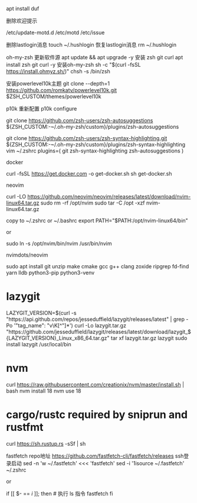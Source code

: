 apt install duf




删除欢迎提示


/etc/update-motd.d
/etc/motd
/etc/issue


删除lastlogin消息
touch ~/.hushlogin
恢复lastlogin消息
rm ~/.hushlogin



oh-my-zsh
更新软件源
apt update && apt upgrade -y
安装 zsh git curl
apt install zsh git curl -y
安装oh-my-zsh
sh -c "$(curl -fsSL https://install.ohmyz.sh/)"
chsh -s /bin/zsh

安装powerlevel10k主题
git clone --depth=1 https://github.com/romkatv/powerlevel10k.git $ZSH_CUSTOM/themes/powerlevel10k

p10k 重新配置
p10k configure




git clone https://github.com/zsh-users/zsh-autosuggestions ${ZSH_CUSTOM:-~/.oh-my-zsh/custom}/plugins/zsh-autosuggestions

git clone https://github.com/zsh-users/zsh-syntax-highlighting.git ${ZSH_CUSTOM:-~/.oh-my-zsh/custom}/plugins/zsh-syntax-highlighting
vim ~/.zshrc
plugins=(
     git
     zsh-syntax-highlighting
     zsh-autosuggestions
)


docker


curl -fsSL https://get.docker.com -o get-docker.sh
sh get-docker.sh





neovim

curl -LO https://github.com/neovim/neovim/releases/latest/download/nvim-linux64.tar.gz
sudo rm -rf /opt/nvim
sudo tar -C /opt -xzf nvim-linux64.tar.gz


copy to ~/.zshrc or ~/.bashrc
export PATH="$PATH:/opt/nvim-linux64/bin"

or

sudo ln -s /opt/nvim/bin/nvim /usr/bin/nvim





nvimdots/neovim

sudo apt install git unzip make cmake gcc g++ clang zoxide ripgrep fd-find yarn lldb python3-pip  python3-venv
# lazygit
LAZYGIT_VERSION=$(curl -s "https://api.github.com/repos/jesseduffield/lazygit/releases/latest" | grep -Po '"tag_name": "v\K[^"]*')
curl -Lo lazygit.tar.gz "https://github.com/jesseduffield/lazygit/releases/latest/download/lazygit_${LAZYGIT_VERSION}_Linux_x86_64.tar.gz"
tar xf lazygit.tar.gz lazygit
sudo install lazygit /usr/local/bin
# nvm
curl https://raw.githubusercontent.com/creationix/nvm/master/install.sh | bash
nvm install 18
nvm use 18
# cargo/rustc required by sniprun and rustfmt
curl https://sh.rustup.rs -sSf | sh



fastfetch 
repo地址
https://github.com/fastfetch-cli/fastfetch/releases
ssh登录启动
sed -n 'w ~/.fastfetch' <<< 'fastfetch'
sed -i '1isource ~/.fastfetch' ~/.zshrc

or

if [[ $- == *i* ]]; then
    # 执行 ls 指令
    fastfetch
fi
